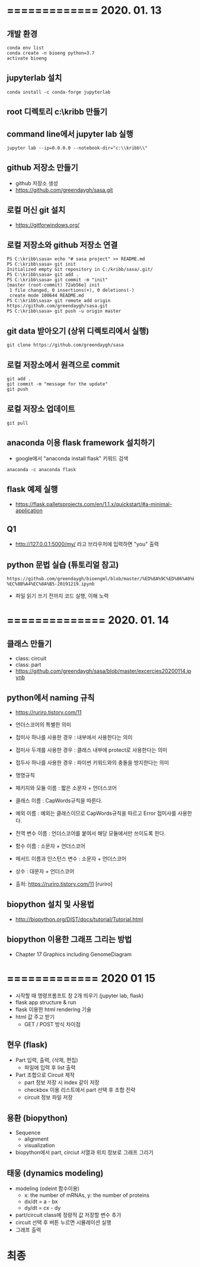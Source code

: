 # ============= 2020. 01. 13

## 개발 환경 
```
conda env list 
conda create -n bioeng python=3.7
activate bioeng 
```

## jupyterlab 설치 
```
conda install -c conda-forge jupyterlab
```
## root 디렉토리 c:\kribb 만들기 

## command line에서 jupyter lab 실행 
```
jupyter lab --ip=0.0.0.0 --notebook-dir="c:\\kribb\\"
```

## github 저장소 만들기 
- github 저장소 생성
- https://github.com/greendaygh/sasa.git

## 로컬 머신 git 설치
- https://gitforwindows.org/

## 로컬 저장소와 github 저장소 연결
```
PS C:\kribb\sasa> echo "# sasa project" >> README.md
PS C:\kribb\sasa> git init
Initialized empty Git repository in C:/kribb/sasa/.git/
PS C:\kribb\sasa> git add .
PS C:\kribb\sasa> git commit -m "init"
[master (root-commit) 72ab56e] init
 1 file changed, 0 insertions(+), 0 deletions(-)
 create mode 100644 README.md
PS C:\kribb\sasa> git remote add origin https://github.com/greendaygh/sasa.git
PS C:\kribb\sasa> git push -u origin master
```

## git data 받아오기 (상위 디렉토리에서 실행)
```
git clone https://github.com/greendaygh/sasa
```

## 로컬 저장소에서 원격으로 commit 
```
git add .
git commit -m "message for the update"
git push
```

## 로컬 저장소 업데이트 
```
git pull
```

## anaconda 이용 flask framework 설치하기 
- google에서 "anaconda install flask" 키워드 검색
```
anaconda -c anaconda flask
```

## flask 예제 실행
- https://flask.palletsprojects.com/en/1.1.x/quickstart/#a-minimal-application


## Q1
- http://127.0.0.1:5000/my/ 라고 브라우저에 입력하면 "you" 출력

## python 문법 실습 (튜토리얼 참고)
```
https://github.com/greendaygh/bioengml/blob/master/%ED%8A%9C%ED%86%A0%EB%A6%AC%EC%96%BC1-%EC%8B%A4%EC%8A%B5-20191219.ipynb
```
- 파일 읽기 쓰기 전까지 코드 실행, 이해 노력


# ============== 2020. 01. 14 

## 클래스 만들기
- class: circuit 
- class: part
- https://github.com/greendaygh/sasa/blob/master/excercies20200114.ipynb

## python에서 naming 규칙 
- https://ruriro.tistory.com/11
- 언더스코어의 특별한 의미
 - 접미사 하나를 사용한 경우 : 내부에서 사용한다는 의미
 - 접미사 두개를 사용한 경우 : 클래스 내부에 protect로 사용한다는 의미
 - 접두사 하나를 사용한 경우 : 파이썬 키워드와의 충돌을 방지한다는 의미

- 명명규칙
 - 패키지와 모듈 이름 : 짧은 소문자 + 언더스코어
 - 클래스 이름 : CapWords규칙을 따른다.
 - 예외 이름 : 예외는 클래스이므로 CapWords규칙을 따르고 Error 접미사를 사용한다.
 - 전역 변수 이름 : 언더스코어를 붙여서 해당 모듈에서만 쓰이도록 한다.
 - 함수 이름 : 소문자 + 언더스코어
 - 메서드 이름과 인스턴스 변수 : 소문자 + 언더스코어
 - 상수 : 대문자 + 언더스코어
- 출처: https://ruriro.tistory.com/11 [ruriro]


## biopython 설치 및 사용법
- http://biopython.org/DIST/docs/tutorial/Tutorial.html


## biopython 이용한 그래프 그리는 방법
- Chapter 17  Graphics including GenomeDiagram


# ============= 2020 01 15

- 시작할 때 명령프롬프트 창 2개 띄우기 (jupyter lab, flask)
- flask app structure & run 
- flask 이용한 html rendering 기술 
- html 값 주고 받기 
  - GET / POST 방식 차이점 

## 현우 (flask)
- Part 입력, 출력, (삭제, 편집)
  - 파일에 입력 후 list 출력 
- Part 조합으로 Circuit 제작
  - part 정보 저장 시 index 같이 저장
  - checkbox 이용 리스트에서 part 선택 후 조합 전략
  - circuit 정보 파일 저장

## 용환 (biopython)
- Sequence 
  - alignment 
  - visualization
- biopython에서 part, circiut 서열과 위치 정보로 그래프 그리기 
 

## 태웅 (dynamics modeling)
- modeling (odeint 함수이용)
  - x: the number of mRNAs, y: the number of proteins
  - dx/dt = a - bx
  - dy/dt = cx - dy
- part/circuit class에 정량적 값 저장할 변수 추가
- circuit 선택 후 버튼 누르면 시뮬레이션 실행
- 그래프 출력


# 최종 